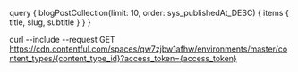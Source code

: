 query {
  blogPostCollection(limit: 10, order: sys_publishedAt_DESC) {
    items {
      title,
      slug,
      subtitle
    }
  }
}

curl --include --request GET
     https://cdn.contentful.com/spaces/qw7zjbw1afhw/environments/master/content_types/{content_type_id}?access_token={access_token}

